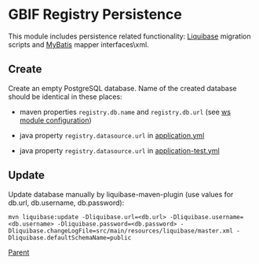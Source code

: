 # GBIF Registry Persistence

This module includes persistence related functionality: [Liquibase](https://www.liquibase.org/) migration scripts and [MyBatis](https://mybatis.org/mybatis-3/) mapper interfaces\xml.

## Create

Create an empty PostgreSQL database.
Name of the created database should be identical in these places:

 * maven properties `registry.db.name` and `registry.db.url` (see [ws module configuration](../registry-ws/README.md))

 * java property `registry.datasource.url` in [application.yml](../registry-ws/src/main/resources/application.yml)

 * java property `registry.datasource.url` in [application-test.yml](../registry-integration-tests/src/test/resources/application-test.yml)


## Update
Update database manually by liquibase-maven-plugin (use values for db.url, db.username, db.password):

```
mvn liquibase:update -Dliquibase.url=<db.url> -Dliquibase.username=<db.username> -Dliquibase.password=<db.password> -Dliquibase.changeLogFile=src/main/resources/liquibase/master.xml -Dliquibase.defaultSchemaName=public
```

[Parent](../README.md)
